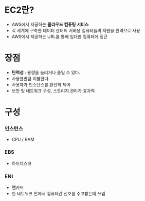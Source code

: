 # EC2란?
- AWS에서 제공하는 **클라우드 컴퓨팅 서비스**
- 각 세계에 구축한 데이터 센터의 서버용 컴퓨터들의 자원을 원격으로 사용
- AWS에서 제공하는 URL을 통해 임대한 컴퓨터에 접근

# 장점
- **탄력성** : 용량을 늘리거나 줄일 수 있다.
- 사용한만큼 지불한다.
- 사용자가 인스턴스를 완전히 제어
- 보안 및 네트워크 구성, 스토리지 관리가 효과적

# 구성
### 인스턴스
- CPU / RAM

### EBS
- 하드디스크

### ENI
- 랜카드
- 한 네트워크 안에서 컴퓨터간 신호를 주고받는데 쓰임